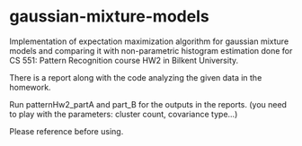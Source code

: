 # gaussian-mixture-models  
Implementation of expectation maximization algorithm for gaussian mixture models and comparing it with non-parametric histogram estimation done for CS 551: Pattern Recognition course HW2 in Bilkent University.  

There is a report along with the code analyzing the given data in the homework. 

Run patternHw2_partA and part_B for the outputs in the reports. (you need to play with the parameters: cluster count, covariance type...)

Please reference before using.  
